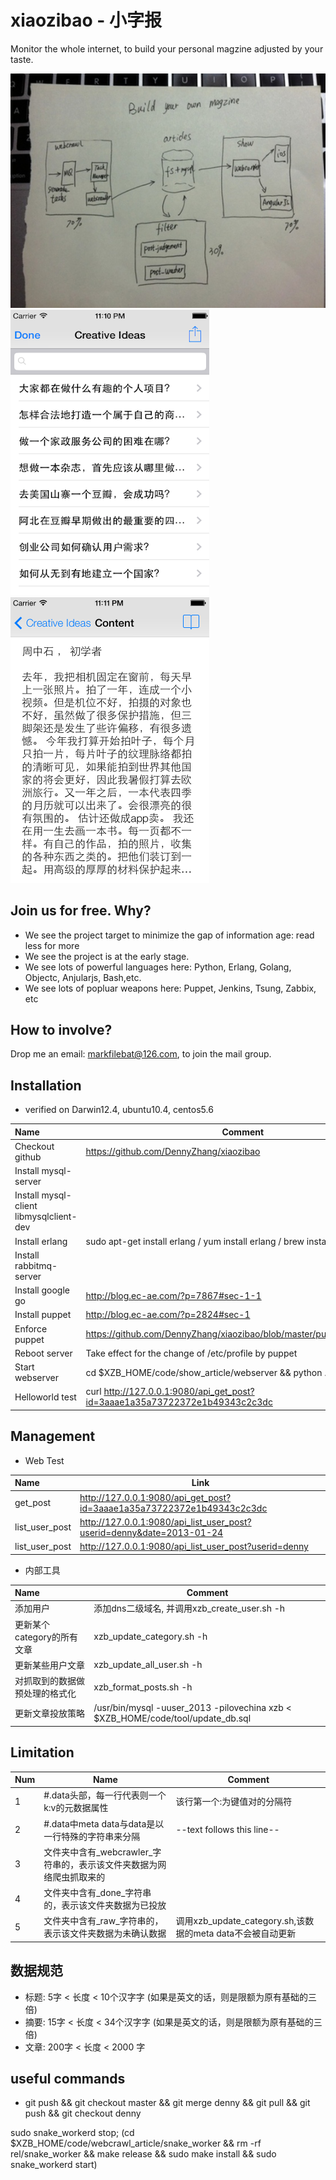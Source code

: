 xiaozibao - 小字报
=========
Monitor the whole internet, to build your personal magzine adjusted by your taste. 

![](design.jpg)
![](ios1.png)  ![](ios3.png)

## Join us for free. Why?
- We see the project target to minimize the gap of information age: read less for more
- We see the project is at the early stage.
- We see lots of powerful languages here: Python, Erlang, Golang, Objectc, Anjularjs, Bash,etc.
- We see lots of popluar weapons here: Puppet, Jenkins, Tsung, Zabbix, etc

## How to involve?
Drop me an email: markfilebat@126.com, to join the mail group.

## Installation
- verified on Darwin12.4, ubuntu10.4, centos5.6

| Name                                   | Comment                                                                      |
|:----------------------------------------|------------------------------------------------------------------------------|
| Checkout github                        | https://github.com/DennyZhang/xiaozibao                                       |
| Install mysql-server                   |                                                                              |
| Install mysql-client libmysqlclient-dev|                                                                              |
| Install erlang                         | sudo apt-get install erlang / yum install erlang / brew install erlang
| Install rabbitmq-server                |                                                                              |
| Install google go                      | http://blog.ec-ae.com/?p=7867#sec-1-1                                        |
| Install puppet                         | http://blog.ec-ae.com/?p=2824#sec-1                                          |
| Enforce puppet                         | https://github.com/DennyZhang/xiaozibao/blob/master/puppet/README.md         |
| Reboot server                          | Take effect for the change of /etc/profile by puppet                         |
| Start webserver                        | cd $XZB_HOME/code/show_article/webserver && python ./server.py              |
| Helloworld test                        | curl http://127.0.0.1:9080/api_get_post?id=3aaae1a35a73722372e1b49343c2c3dc |

## Management
- Web Test

| Name           | Link                                                                       |
|:----------------|----------------------------------------------------------------------------|
| get_post       | http://127.0.0.1:9080/api_get_post?id=3aaae1a35a73722372e1b49343c2c3dc |
| list_user_post | http://127.0.0.1:9080/api_list_user_post?userid=denny&date=2013-01-24      |
| list_user_post | http://127.0.0.1:9080/api_list_user_post?userid=denny                      |

- 内部工具

| Name                           | Comment                                      |
|:--------------------------------|----------------------------------------------|
| 添加用户                       | 添加dns二级域名, 并调用xzb_create_user.sh -h |
| 更新某个category的所有文章     | xzb_update_category.sh -h                    |
| 更新某些用户文章               | xzb_update_all_user.sh -h                    |
| 对抓取到的数据做预处理的格式化 | xzb_format_posts.sh -h                       |
| 更新文章投放策略    | /usr/bin/mysql -uuser_2013 -pilovechina xzb < $XZB_HOME/code/tool/update_db.sql |

## Limitation
| Num | Name                                                                 | Comment                                                    |
|:-----|----------------------------------------------------------------------|------------------------------------------------------------|
|   1 | #.data头部，每一行代表则一个k:v的元数据属性                          | 该行第一个:为键值对的分隔符                                |
|   2 | #.data中meta data与data是以一行特殊的字符串来分隔                    | --text follows this line--                                 |
|   3 | 文件夹中含有_webcrawler_字符串的，表示该文件夹数据为网络爬虫抓取来的 |                                                            |
|   4 | 文件夹中含有_done_字符串的，表示该文件夹数据为已投放                 |                                                            |
|   5 | 文件夹中含有_raw_字符串的，表示该文件夹数据为未确认数据              | 调用xzb_update_category.sh,该数据的meta data不会被自动更新 |

## 数据规范
- 标题: 5字 < 长度 < 10个汉字字 (如果是英文的话，则是限额为原有基础的三倍)
- 摘要: 15字 < 长度 < 34个汉字字 (如果是英文的话，则是限额为原有基础的三倍)
- 文章: 200字 < 长度 < 2000 字

## useful commands
- git push && git checkout master && git merge denny && git pull && git push && git checkout denny

sudo snake_workerd stop; (cd $XZB_HOME/code/webcrawl_article/snake_worker && rm -rf rel/snake_worker && make release && sudo make install && sudo snake_workerd start)

